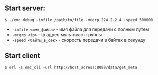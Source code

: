 ## Start server:
	
	$ ./emc debug -infile /path/to/file -mcgrp 224.2.2.4 -speed 500000

* `-infile <имя_файла>` - имя файла для передачи с полным путем
* `-mcgrp <ip>` - ip адрес мультикаст группы
* `-speed <байты_в_сек>` - скорость передачи в байтах в секунду

## Start client

	$ erl -s emc_cli -url http://host_adress:8088/data/get_meta


